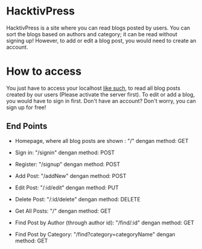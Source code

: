 # HacktivPress
HacktivPress is a site where you can read blogs posted by users. You can sort the blogs based on authors and category; it can be read without signing up!
However, to add or edit a blog post, you would need to create an account.

# How to access 
You just have to access your localhost [like such](http://localhost:8080/), to read all blog posts created by our users (Please activate the server first). 
To edit or add a blog, you would have to sign in first. 
Don't have an account? Don't worry, you can sign up for free!

## End Points

- Homepage, where all blog posts are shown : "/" dengan method: GET
       
- Sign in: "/signin" dengan method: POST
       
- Register: "/signup" dengan method: POST
       
- Add Post: "/addNew" dengan method: POST
       
- Edit Post: "/:id/edit" dengan method: PUT
       
- Delete Post: "/:id/delete" dengan method: DELETE
    
- Get All Posts: "/" dengan method: GET

- Find Post by Author (through author id): "/find/:id" dengan method: GET

- Find Post by Category: "/find?category=categoryName" dengan method: GET

 